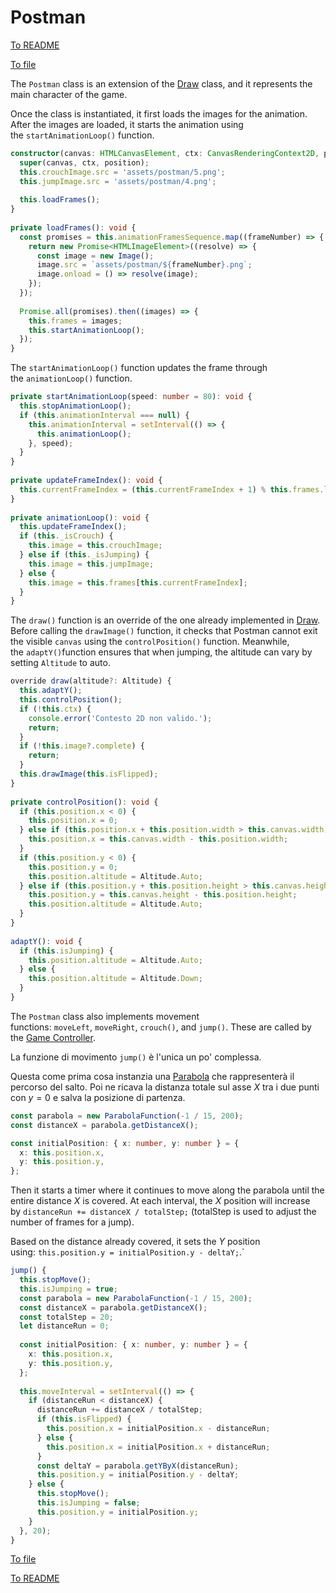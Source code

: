 # Postman 

[To README](./../../../../README.md) 

[To file](./../../../../02_APP/PostRennen/src/app/component/post-rennen-game/models/postman.ts)

The `Postman` class is an extension of the [Draw](./draw.md) class, and it represents the main character of the game.

Once the class is instantiated, it first loads the images for the animation. After the images are loaded, it starts the animation using the `startAnimationLoop()` function.

```Typescript
constructor(canvas: HTMLCanvasElement, ctx: CanvasRenderingContext2D, position: Position) {  
  super(canvas, ctx, position);  
  this.crouchImage.src = 'assets/postman/5.png';  
  this.jumpImage.src = 'assets/postman/4.png';  
  
  this.loadFrames();  
}  
  
private loadFrames(): void {  
  const promises = this.animationFramesSequence.map((frameNumber) => {  
    return new Promise<HTMLImageElement>((resolve) => {  
      const image = new Image();  
      image.src = `assets/postman/${frameNumber}.png`;  
      image.onload = () => resolve(image);  
    });  
  });  
  
  Promise.all(promises).then((images) => {  
    this.frames = images;  
    this.startAnimationLoop();  
  });  
}
```

The `startAnimationLoop()` function updates the frame through the `animationLoop()` function.

```Typescript
private startAnimationLoop(speed: number = 80): void {  
  this.stopAnimationLoop();  
  if (this.animationInterval === null) {  
    this.animationInterval = setInterval(() => {  
      this.animationLoop();  
    }, speed);  
  }  
}  
  
private updateFrameIndex(): void {  
  this.currentFrameIndex = (this.currentFrameIndex + 1) % this.frames.length;  
}  
  
private animationLoop(): void {  
  this.updateFrameIndex();  
  if (this._isCrouch) {  
    this.image = this.crouchImage;  
  } else if (this._isJumping) {  
    this.image = this.jumpImage;  
  } else {  
    this.image = this.frames[this.currentFrameIndex];  
  }  
}
```

The `draw()` function is an override of the one already implemented in [Draw](./draw.md). Before calling the `drawImage()` function, it checks that Postman cannot exit the visible `canvas` using the `controlPosition()` function. Meanwhile, the `adaptY()`function ensures that when jumping, the altitude can vary by setting `Altitude` to auto.

```Typescript 
override draw(altitude?: Altitude) {  
  this.adaptY();  
  this.controlPosition();  
  if (!this.ctx) {  
    console.error('Contesto 2D non valido.');  
    return;  
  }  
  if (!this.image?.complete) {  
    return;  
  }  
  this.drawImage(this.isFlipped);  
}  
  
private controlPosition(): void {  
  if (this.position.x < 0) {  
    this.position.x = 0;  
  } else if (this.position.x + this.position.width > this.canvas.width) {  
    this.position.x = this.canvas.width - this.position.width;  
  }  
  if (this.position.y < 0) {  
    this.position.y = 0;  
    this.position.altitude = Altitude.Auto;  
  } else if (this.position.y + this.position.height > this.canvas.height) {  
    this.position.y = this.canvas.height - this.position.height;  
    this.position.altitude = Altitude.Auto;  
  }  
}  
  
adaptY(): void {  
  if (this.isJumping) {  
    this.position.altitude = Altitude.Auto;  
  } else {  
    this.position.altitude = Altitude.Down;  
  }  
}
```

The `Postman` class also implements movement functions: `moveLeft`, `moveRight`, `crouch()`, and `jump()`. These are called by the [Game Controller](./../controllers/game.md).


La funzione di movimento `jump()` è l'unica un po' complessa. 

Questa come prima cosa instanzia una [Parabola](./../function.md) che rappresenterà il percorso del salto. 
Poi ne ricava la distanza totale sul asse $X$ tra i due punti con $y = 0$  e salva la posizione di partenza.

```Typescript 
const parabola = new ParabolaFunction(-1 / 15, 200);  
const distanceX = parabola.getDistanceX();  

const initialPosition: { x: number, y: number } = {  
  x: this.position.x,  
  y: this.position.y,  
};
```

Then it starts a timer where it continues to move along the parabola until the entire distance $X$ is covered. At each interval, the $X$ position will increase by `distanceRun += distanceX / totalStep;` (totalStep is used to adjust the number of frames for a jump).

Based on the distance already covered, it sets the $Y$ position using: `this.position.y = initialPosition.y - deltaY;`.`

```Typescript
jump() {  
  this.stopMove();  
  this.isJumping = true;  
  const parabola = new ParabolaFunction(-1 / 15, 200);  
  const distanceX = parabola.getDistanceX();  
  const totalStep = 20;  
  let distanceRun = 0;  
  
  const initialPosition: { x: number, y: number } = {  
    x: this.position.x,  
    y: this.position.y,  
  };  
  
  this.moveInterval = setInterval(() => {  
    if (distanceRun < distanceX) {  
      distanceRun += distanceX / totalStep;  
      if (this.isFlipped) {  
        this.position.x = initialPosition.x - distanceRun;  
      } else {  
        this.position.x = initialPosition.x + distanceRun;  
      }  
      const deltaY = parabola.getYByX(distanceRun);  
      this.position.y = initialPosition.y - deltaY;  
    } else {  
      this.stopMove();  
      this.isJumping = false;  
      this.position.y = initialPosition.y;  
    }  
  }, 20);  
}
```

[To file](./../../../../02_APP/PostRennen/src/app/component/post-rennen-game/models/postman.ts)

[To README](./../../../../README.md) 